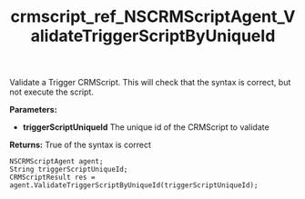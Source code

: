 ﻿---
title: crmscript_ref_NSCRMScriptAgent_ValidateTriggerScriptByUniqueId
description: CRMScriptResult ValidateTriggerScriptByUniqueId(String triggerScriptUniqueId)
intellisense: NSCRMScriptAgent.ValidateTriggerScriptByUniqueId
keywords: NSCRMScriptAgent,ValidateTriggerScriptByUniqueId
so.topic: reference
---

Validate a Trigger CRMScript. This will check that the syntax is correct, but not execute the script.

**Parameters:**
 - **triggerScriptUniqueId** The unique id of the CRMScript to validate

**Returns:** True of the syntax is correct

```crmscript
NSCRMScriptAgent agent;
String triggerScriptUniqueId;
CRMScriptResult res = agent.ValidateTriggerScriptByUniqueId(triggerScriptUniqueId);
```

